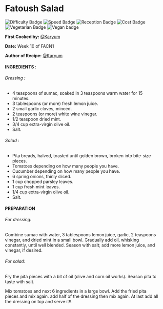 # Fatoush Salad

![Difficulty Badge](https://img.shields.io/badge/Difficulty-60%25-orange.svg)
![Speed Badge](https://img.shields.io/badge/Speed-2hr-orange.svg)
![Reception Badge](https://img.shields.io/badge/Reception-Very%20Positive-brightgreen.svg)
![Cost Badge](https://img.shields.io/badge/Cost-Average-yellow.svg)
![Vegetarian Badge](https://img.shields.io/badge/Vegetarian-True-brightgreen.svg)
![Vegan badge](https://img.shields.io/badge/Vegan-True-brightgreen.svg)

**First Cooked by:** [@Karyum](https://github.com/karyum)

**Date:** Week 10 of FACN1

**Author of Recipe:** [@Karyum](https://github.com/karyum)

#### INGREDIENTS :

###### Dressing :

- 4 teaspoons of sumac, soaked in 3 teaspoons warm water for 15 minutes.
- 3 tablespoons (or more) fresh lemon juice.
- 2 small garlic cloves, minced.
- 2 teaspoons (or more) white wine vinegar.
- 1/2 teaspoon dried mint.
- 3/4 cup extra-virgin olive oil.
- Salt.

###### Salad :

- Pita breads, halved, toasted until golden brown, broken into bite-size pieces.
- Tomatoes depending on how many people you have.
- Cucumber depending on how many people you have.
- 6 spring onions, thinly sliced.
- 1 cup chopped parsley leaves.
- 1 cup fresh mint leaves.
- 1/4 cup extra-virgin olive oil.
- Salt.


#### PREPARATION

###### For dressing:
Combine sumac with water, 3 tablespoons lemon juice, garlic, 2 teaspoons vinegar, and dried mint in a small bowl. Gradually add oil, whisking constantly, until well blended. Season with salt; add more lemon juice, and vinegar, if desired.

###### For salad:
Fry the pita pieces with a bit of oil (olive and corn oil works). Season pita to taste with salt.

Mix tomatoes and next 6 ingredients in a large bowl. Add the fried pita pieces and mix again. add half of the dressing then mix again. At last add all the dressing on top and serve it!!.
